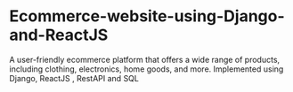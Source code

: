 # Ecommerce-website-using-Django-and-ReactJS
 A user-friendly ecommerce platform that offers a wide range of products, including clothing, electronics, home goods, and more. Implemented using Django, ReactJS , RestAPI and SQL
